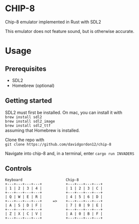 # CHIP-8
Chip-8 emulator implemented in Rust with SDL2

This emulator does not feature sound, but is otherwise accurate.

# Usage

## Prerequisites
- SDL2
- Homebrew (optional)

## Getting started

SDL2 must first be installed. On mac, you can install it with <br />
``` brew install sdl2 ``` <br />
``` brew install sdl2_image ``` <br />
``` brew install sdl2_ttf ``` <br />
assuming that Homebrew is installed. <br />

Clone the repo with <br />
``` git clone https://github.com/davidgordon12/chip-8 ``` <br />

Navigate into chip-8 and, in a terminal, enter
``` cargo run INVADERS ```

## Controls

    Keyboard                    Chip-8
    +---+---+---+---+           +---+---+---+---+
    | 1 | 2 | 3 | 4 |           | 1 | 2 | 3 | C |
    +---+---+---+---+           +---+---+---+---+
    | Q | W | E | R |           | 4 | 5 | 6 | D |
    +---+---+---+---+     =>    +---+---+---+---+
    | A | S | D | F |           | 7 | 8 | 9 | E |
    +---+---+---+---+           +---+---+---+---+
    | Z | X | C | V |           | A | 0 | B | F |
    +---+---+---+---+           +---+---+---+---+
